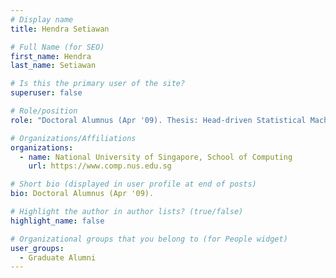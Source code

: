 ```yaml
---
# Display name
title: Hendra Setiawan

# Full Name (for SEO) 
first_name: Hendra
last_name: Setiawan

# Is this the primary user of the site?
superuser: false

# Role/position
role: "Doctoral Alumnus (Apr '09). Thesis: Head-driven Statistical Machine Translation."

# Organizations/Affiliations
organizations:
  - name: National University of Singapore, School of Computing
    url: https://www.comp.nus.edu.sg

# Short bio (displayed in user profile at end of posts)
bio: Doctoral Alumnus (Apr '09). 

# Highlight the author in author lists? (true/false)
highlight_name: false

# Organizational groups that you belong to (for People widget)
user_groups:
  - Graduate Alumni
---
```

